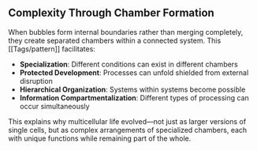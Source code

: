 ## Complexity Through Chamber Formation

When bubbles form internal boundaries rather than merging completely, they create separated chambers within a connected system. This [[Tags/pattern]] facilitates:

- **Specialization**: Different conditions can exist in different chambers
- **Protected Development**: Processes can unfold shielded from external disruption
- **Hierarchical Organization**: Systems within systems become possible
- **Information Compartmentalization**: Different types of processing can occur simultaneously

This explains why multicellular life evolved—not just as larger versions of single cells, but as complex arrangements of specialized chambers, each with unique functions while remaining part of the whole.